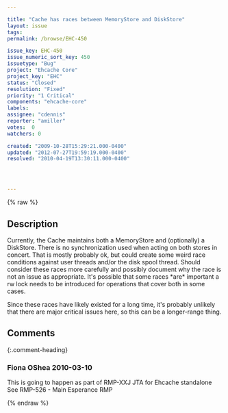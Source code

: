 ```yaml
---

title: "Cache has races between MemoryStore and DiskStore"
layout: issue
tags: 
permalink: /browse/EHC-450

issue_key: EHC-450
issue_numeric_sort_key: 450
issuetype: "Bug"
project: "Ehcache Core"
project_key: "EHC"
status: "Closed"
resolution: "Fixed"
priority: "1 Critical"
components: "ehcache-core"
labels: 
assignee: "cdennis"
reporter: "amiller"
votes:  0
watchers: 0

created: "2009-10-28T15:29:21.000-0400"
updated: "2012-07-27T19:59:19.000-0400"
resolved: "2010-04-19T13:30:11.000-0400"




---
```


{% raw %}

## Description

<div markdown="1" class="description">

Currently, the Cache maintains both a MemoryStore and (optionally) a DiskStore.  There is no synchronization used when acting on both stores in concert.  That is mostly probably ok, but could create some weird race conditions against user threads and/or the disk spool thread.  Should consider these races more carefully and possibly document why the race is not an issue as appropriate.  It's possible that some races \*are\* important a rw lock needs to be introduced for operations that cover both in some cases.  

Since these races have likely existed for a long time, it's probably unlikely that there are major critical issues here, so this can be a longer-range thing.
 

</div>

## Comments


{:.comment-heading}
### **Fiona OShea** <span class="date">2010-03-10</span>

<div markdown="1" class="comment">

This is going to happen as part of 
RMP-XXJ JTA for Ehcache standalone
See RMP-526 - Main Esperance RMP

</div>



{% endraw %}
